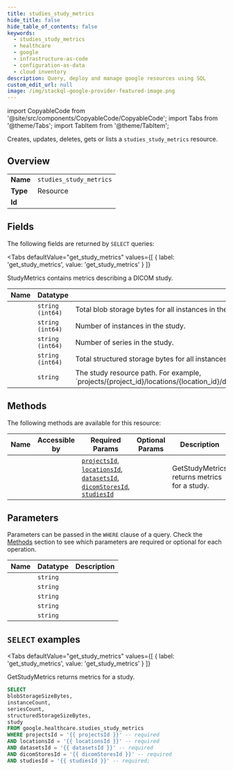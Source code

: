 ```yaml
--- 
title: studies_study_metrics
hide_title: false
hide_table_of_contents: false
keywords:
  - studies_study_metrics
  - healthcare
  - google
  - infrastructure-as-code
  - configuration-as-data
  - cloud inventory
description: Query, deploy and manage google resources using SQL
custom_edit_url: null
image: /img/stackql-google-provider-featured-image.png
---
```


import CopyableCode from '@site/src/components/CopyableCode/CopyableCode';
import Tabs from '@theme/Tabs';
import TabItem from '@theme/TabItem';

Creates, updates, deletes, gets or lists a <code>studies_study_metrics</code> resource.

## Overview
<table><tbody>
<tr><td><b>Name</b></td><td><code>studies_study_metrics</code></td></tr>
<tr><td><b>Type</b></td><td>Resource</td></tr>
<tr><td><b>Id</b></td><td><CopyableCode code="google.healthcare.studies_study_metrics" /></td></tr>
</tbody></table>

## Fields

The following fields are returned by `SELECT` queries:

<Tabs
    defaultValue="get_study_metrics"
    values={[
        { label: 'get_study_metrics', value: 'get_study_metrics' }
    ]}
>
<TabItem value="get_study_metrics">

StudyMetrics contains metrics describing a DICOM study.

<table>
<thead>
    <tr>
    <th>Name</th>
    <th>Datatype</th>
    <th>Description</th>
    </tr>
</thead>
<tbody>
<tr>
    <td><CopyableCode code="blobStorageSizeBytes" /></td>
    <td><code>string (int64)</code></td>
    <td>Total blob storage bytes for all instances in the study.</td>
</tr>
<tr>
    <td><CopyableCode code="instanceCount" /></td>
    <td><code>string (int64)</code></td>
    <td>Number of instances in the study.</td>
</tr>
<tr>
    <td><CopyableCode code="seriesCount" /></td>
    <td><code>string (int64)</code></td>
    <td>Number of series in the study.</td>
</tr>
<tr>
    <td><CopyableCode code="structuredStorageSizeBytes" /></td>
    <td><code>string (int64)</code></td>
    <td>Total structured storage bytes for all instances in the study.</td>
</tr>
<tr>
    <td><CopyableCode code="study" /></td>
    <td><code>string</code></td>
    <td>The study resource path. For example, `projects/&#123;project_id&#125;/locations/&#123;location_id&#125;/datasets/&#123;dataset_id&#125;/dicomStores/&#123;dicom_store_id&#125;/dicomWeb/studies/&#123;study_uid&#125;`.</td>
</tr>
</tbody>
</table>
</TabItem>
</Tabs>

## Methods

The following methods are available for this resource:

<table>
<thead>
    <tr>
    <th>Name</th>
    <th>Accessible by</th>
    <th>Required Params</th>
    <th>Optional Params</th>
    <th>Description</th>
    </tr>
</thead>
<tbody>
<tr>
    <td><a href="#get_study_metrics"><CopyableCode code="get_study_metrics" /></a></td>
    <td><CopyableCode code="select" /></td>
    <td><a href="#parameter-projectsId"><code>projectsId</code></a>, <a href="#parameter-locationsId"><code>locationsId</code></a>, <a href="#parameter-datasetsId"><code>datasetsId</code></a>, <a href="#parameter-dicomStoresId"><code>dicomStoresId</code></a>, <a href="#parameter-studiesId"><code>studiesId</code></a></td>
    <td></td>
    <td>GetStudyMetrics returns metrics for a study.</td>
</tr>
</tbody>
</table>

## Parameters

Parameters can be passed in the `WHERE` clause of a query. Check the [Methods](#methods) section to see which parameters are required or optional for each operation.

<table>
<thead>
    <tr>
    <th>Name</th>
    <th>Datatype</th>
    <th>Description</th>
    </tr>
</thead>
<tbody>
<tr id="parameter-datasetsId">
    <td><CopyableCode code="datasetsId" /></td>
    <td><code>string</code></td>
    <td></td>
</tr>
<tr id="parameter-dicomStoresId">
    <td><CopyableCode code="dicomStoresId" /></td>
    <td><code>string</code></td>
    <td></td>
</tr>
<tr id="parameter-locationsId">
    <td><CopyableCode code="locationsId" /></td>
    <td><code>string</code></td>
    <td></td>
</tr>
<tr id="parameter-projectsId">
    <td><CopyableCode code="projectsId" /></td>
    <td><code>string</code></td>
    <td></td>
</tr>
<tr id="parameter-studiesId">
    <td><CopyableCode code="studiesId" /></td>
    <td><code>string</code></td>
    <td></td>
</tr>
</tbody>
</table>

## `SELECT` examples

<Tabs
    defaultValue="get_study_metrics"
    values={[
        { label: 'get_study_metrics', value: 'get_study_metrics' }
    ]}
>
<TabItem value="get_study_metrics">

GetStudyMetrics returns metrics for a study.

```sql
SELECT
blobStorageSizeBytes,
instanceCount,
seriesCount,
structuredStorageSizeBytes,
study
FROM google.healthcare.studies_study_metrics
WHERE projectsId = '{{ projectsId }}' -- required
AND locationsId = '{{ locationsId }}' -- required
AND datasetsId = '{{ datasetsId }}' -- required
AND dicomStoresId = '{{ dicomStoresId }}' -- required
AND studiesId = '{{ studiesId }}' -- required;
```
</TabItem>
</Tabs>
